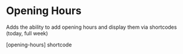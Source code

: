 # Opening Hours

Adds the ability to add opening hours and display them via shortcodes (today, full week)

[opening-hours] shortcode 
